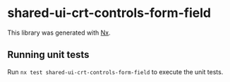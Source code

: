 # shared-ui-crt-controls-form-field

This library was generated with [Nx](https://nx.dev).

## Running unit tests

Run `nx test shared-ui-crt-controls-form-field` to execute the unit tests.
